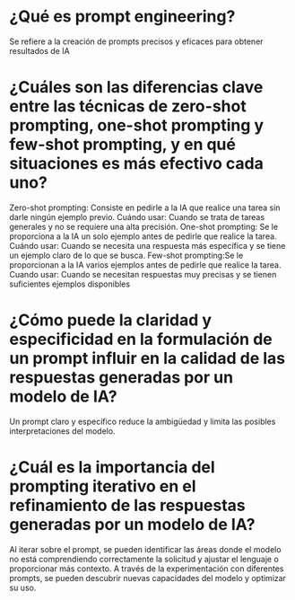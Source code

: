 # ¿Qué es prompt engineering?
Se refiere a la creación de prompts precisos y eficaces para obtener resultados de IA

# ¿Cuáles son las diferencias clave entre las técnicas de zero-shot prompting, one-shot prompting y few-shot prompting, y en qué situaciones es más efectivo cada uno?
Zero-shot prompting: Consiste en pedirle a la IA que realice una tarea sin darle ningún ejemplo previo.
Cuándo usar: Cuando se trata de tareas generales y no se requiere una alta precisión.
One-shot prompting: Se le proporciona a la IA un solo ejemplo antes de pedirle que realice la tarea.
Cuándo usar: Cuando se necesita una respuesta más específica y se tiene un ejemplo claro de lo que se busca.
Few-shot prompting:Se le proporcionan a la IA varios ejemplos antes de pedirle que realice la tarea.
Cuando usar: Cuando se necesitan respuestas muy precisas y se tienen suficientes ejemplos disponibles

# ¿Cómo puede la claridad y especificidad en la formulación de un prompt influir en la calidad de las respuestas generadas por un modelo de IA?
 Un prompt claro y específico reduce la ambigüedad y limita las posibles interpretaciones del modelo.

# ¿Cuál es la importancia del prompting iterativo en el refinamiento de las respuestas generadas por un modelo de IA?
 Al iterar sobre el prompt, se pueden identificar las áreas donde el modelo no está comprendiendo correctamente la solicitud y ajustar el lenguaje o proporcionar más contexto.
 A través de la experimentación con diferentes prompts, se pueden descubrir nuevas capacidades del modelo y optimizar su uso.
